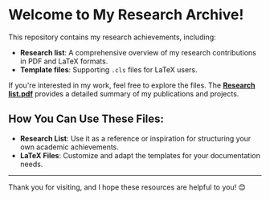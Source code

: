 # Welcome to My Research Archive!

This repository contains my research achievements, including:

- **Research list**: A comprehensive overview of my research contributions in PDF and LaTeX formats.
- **Template files**: Supporting `.cls` files for LaTeX users.

If you're interested in my work, feel free to explore the files. The **[Research list.pdf](https://github.com/dgy924143558/GYOUseki/blob/main/Research%20list.pdf)** provides a detailed summary of my publications and projects.

## How You Can Use These Files:
- **Research List**: Use it as a reference or inspiration for structuring your own academic achievements.
- **LaTeX Files**: Customize and adapt the templates for your documentation needs.

---

Thank you for visiting, and I hope these resources are helpful to you! 😊
